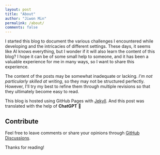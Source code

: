 ```yaml
---
layout: post
title: "About"
author: "Jiwon Min"
permalink: /about/
comments: false
---
```


I started this blog to document the various challenges I encountered while developing and the intricacies of different settings. These days, it seems like AI knows everything, but I wonder if it will also learn the content of this blog? I hope it can be of some small help to someone, and it has been a valuable experience for me in many ways, so I want to share this experience.

The content of the posts may be somewhat inadequate or lacking. _I'm not particularly skilled at writing_, so they may not be structured perfectly. However, I'll try my best to refine them through multiple revisions so that they ultimately become easy to read.

This blog is hosted using GitHub Pages with [Jekyll](https://jekyllrb.com/). And this post was translated with the help of **ChatGPT** 🙂

## Contribute
Feel free to leave comments or share your opinions through [GitHub Discussions](https://github.com/jwiam/jwiam.github.io/discussions).

Thanks for reading!
